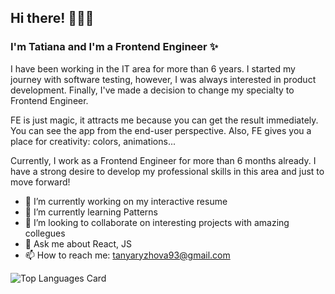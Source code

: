 ## Hi there! 🙋🏻‍♀️

### I'm Tatiana and I'm a Frontend Engineer ✨

I have been working in the IT area for more than 6 years. 
I started my journey with software testing, however, I was always interested in product development.
Finally, I've made a decision to change my specialty to Frontend Engineer. 

FE is just magic, it attracts me because you can get the result immediately. You can see the app from the end-user perspective.
Also, FE gives you a place for creativity: colors, animations...

Currently, I work as a Frontend Engineer for more than 6 months already. I have a strong desire to develop my professional skills in this area and just to move forward!

- 🔭 I’m currently working on my interactive resume
- 🌱 I’m currently learning Patterns
- 👯 I’m looking to collaborate on interesting projects with amazing collegues
- 💬 Ask me about React, JS
- 📫 How to reach me: tanyaryzhova93@gmail.com

<!--
**TatianaRyzhova/TatianaRyzhova** is a ✨ _special_ ✨ repository because its `README.md` (this file) appears on your GitHub profile.

Here are some ideas to get you started:

- 🔭 I’m currently working on my interective resume
- 🌱 I’m currently learning ...
- 👯 I’m looking to collaborate on interesting projects with amazing collegues
- 🤔 I’m looking for help with ...
- 💬 Ask me about React, JS
- 📫 How to reach me: ...
- 😄 Pronouns: ...
- ⚡ Fun fact: ...
-->


![Top Languages Card](https://github-readme-stats.vercel.app/api/top-langs/?username=TatianaRyzhova&layout=compact)
